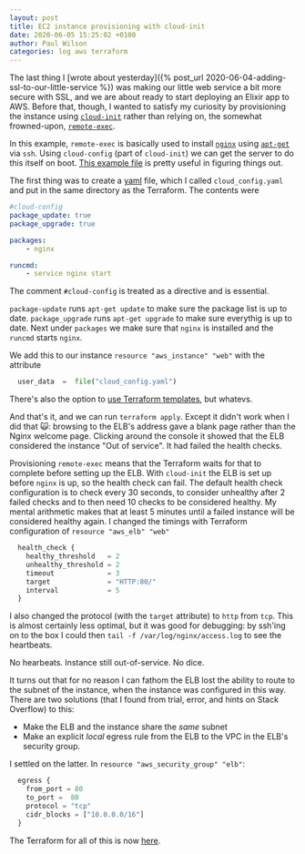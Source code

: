 ```yaml
---
layout: post
title: EC2 instance provisioning with cloud-init
date: 2020-06-05 15:25:02 +0100
author: Paul Wilson
categories: log aws terraform
---
```


The last thing I [wrote about yesterday]({% post_url 2020-06-04-adding-ssl-to-our-little-service %}) was making our little web service a bit more secure with SSL, and we are about ready to start deploying an Elixir app to AWS. Before that, though, I wanted to satisfy my curiosity by provisioning the instance using [`cloud-init`](https://cloud-init.io) rather than relying on, the somewhat frowned-upon, [`remote-exec`](https://www.terraform.io/docs/provisioners/remote-exec.html).

In this example, `remote-exec` is basically used to install [`nginx`](https://www.nginx.com) using [`apt-get`]( https://help.ubuntu.com/community/AptGet/Howto) via `ssh`. Using `cloud-config` (part of `cloud-init`) we can get the server to do this itself on boot. [This example file](https://cloudinit.readthedocs.io/en/latest/topics/examples.html) is pretty useful in figuring things out.

The first thing was to create a [yaml](https://yaml.org) file, which I called `cloud_config.yaml` and put in the same directory as the Terraform. The contents were

```yaml
#cloud-config
package_update: true
package_upgrade: true

packages:
    - nginx

runcmd:
    - service nginx start
```

The comment `#cloud-config` is treated as a directive and is essential.

`package-update` runs `apt-get update` to make sure the package list is up to date. `package_upgrade` runs `apt-get upgrade` to make sure everythig is up to date. Next under `packages` we make sure that `nginx` is installed and the `runcmd` starts `nginx`.

We add this to our instance `resource "aws_instance" "web"` with the attribute

```terraform
  user_data  =  file("cloud_config.yaml")
```

There's also the option to [use Terraform templates](https://www.terraform.io/docs/providers/template/d/cloudinit_config.html), but whatevs.

And that's it, and we can run `terraform apply`. Except it didn't work when I did that 🙀: browsing to the ELB's address gave a blank page rather than the Nginx welcome page. Clicking around the console it showed that the ELB considered the instance "Out of service". It had failed the health checks.

Provisioning `remote-exec` means that the Terraform waits for that to complete before setting up the ELB. With `cloud-init` the ELB is set up before `nginx` is up, so the health check can fail. The default health check configuration is to check every 30 seconds, to consider unhealthy after 2 failed checks and to then need 10 checks to be considered healthy. My mental arithmetic makes that at least 5 minutes until a failed instance will be considered healthy again. I changed the timings with Terraform configuration of `resource "aws_elb" "web" `

```terraform
  health_check {
    healthy_threshold   = 2
    unhealthy_threshold = 2
    timeout             = 3
    target              = "HTTP:80/"
    interval            = 5
  }
```
I also changed the protocol (with the `target` attribute) to `http` from `tcp`. This is almost certainly less optimal, but it was good for debugging: by ssh'ing on to the box I could then `tail -f /var/log/nginx/access.log` to see the heartbeats. 

No hearbeats. Instance still out-of-service. No dice.

It turns out that for no reason I can fathom the ELB lost the ability to route to the subnet of the instance, when the instance was configured in this way. There are two solutions (that I found from trial, error, and hints on Stack Overflow) to this:

* Make the ELB and the instance share the _same_ subnet
* Make an explicit _local_ egress rule from the ELB to the VPC in the ELB's security group.

I settled on the latter. In `resource "aws_security_group" "elb"`:

```terraform
  egress {
    from_port = 80
    to_port =  80
    protocol = "tcp"
    cidr_blocks = ["10.0.0.0/16"]
  }
```

The Terraform for all of this is now [here](https://github.com/paulanthonywilson/examples-from-terraform-provider-aws/blob/4b733e2b5b5c0386b0a5f52170b9afe7d82bcb4c/two-tier/main.tf).